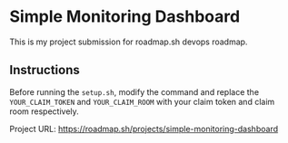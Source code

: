 # Simple Monitoring Dashboard

This is my project submission for roadmap.sh devops roadmap.


## Instructions

Before running the `setup.sh`, modify the command and replace the `YOUR_CLAIM_TOKEN` and `YOUR_CLAIM_ROOM` with your claim token and claim room respectively. 


Project URL: https://roadmap.sh/projects/simple-monitoring-dashboard